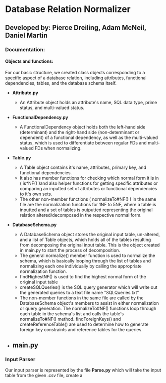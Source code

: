 # Database Relation Normalizer
## Developed by: Pierce Dreiling, Adam McNeil, Daniel Martin

### Documentation:
#### Objects and functions:
For our basic structure, we created class objects corresponding to a specific aspect of a database relation, including attributes, functional dependencies, tables, and the database schema itself.
- **Attribute.py**
    - An Attribute object holds an attribute's name, SQL data type, prime status, and multi-valued status.

- **FunctionalDependency.py**
    - A FunctionalDependency object holds both the left-hand side (determinant) and the right-hand side (non-determinant or dependent) of a functional dependency, as well as the multi-valued status, which is used to differentiate between regular FDs and multi-valued FDs when normalizing.

- **Table.py**
    - A Table object contains it's name, attributes, primary key, and functional dependencies.
    - It also has member functions for checking which normal form it is in ( is*NF() )and also helper functions for getting specific attributes or comparing an inputted set of attributes or functional dependencies to it's own sets.
    - The other non-member functions ( normalizeTo#NF() ) in the same file are the normalization functions for 1NF to 5NF, where a table is inputted and a set of tables is outputted representing the original relation altered/decomposed in the respective normal form.

- **DatabaseSchema.py**
    - A DatabaseSchema object stores the original input table, un-altered, and a list of Table objects, which holds all of the tables resulting from decomposing the original input table. This is the object created in main.py to start the process of decomposition.
    - The general normalize() member function is used to normalize the schema, which is basically looping through the list of tables and normalizing each one individually by calling the appropriate normalization function.
    - findHighestNF() is used to find the highest normal form of the original input table
    - createSQLQueries() is the SQL query generator which will write out the generated queries to a text file name "SQLQueries.txt"
    - The non-member functions in the same file are called by the DatabaseSchema object's members to assist in either normalization or query generation. The normalizeTo#NF() functions loop through each table in the schema's list and calls the table's normalizeTo#NF() method. findForeignKeys() and createReferenceTable() are used to determine how to generate foreign key constraints and reference tables for the queries.

- **main.py**
    - 

### Input Parser
Our input parser is represented by the file **Parse.py** which will take the input table from the given .csv file, create a 

